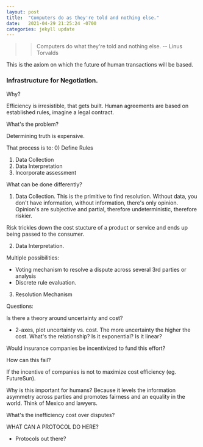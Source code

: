 ```yaml
--- 
layout: post
title:  "Computers do as they're told and nothing else."
date:   2021-04-29 21:25:24 -0700
categories: jekyll update
---
```


>> Computers do what they're told and nothing else. -- Linus Torvalds 

This is the axiom on which the future of human transactions will be based.

### Infrastructure for Negotiation.

Why? 

Efficiency is irresistible, that gets built. 
Human agreements are based on established rules, imagine a legal contract. 

What's the problem? 

Determining truth is expensive. 

That process is to:
0) Define Rules
1) Data Collection
2) Data Interpretation
3) Incorporate assessment 

What can be done differently?

1) Data Collection. This is the primitive to find resolution. Without data, you don't have information, without information, there's only opinion. 
Opinion's are subjective and partial, therefore undeterministic, therefore riskier.

Risk trickles down the cost stucture of a product or service and ends up being passed to the consumer.
 
2) Data Interpretation.  

Multiple possibilities:
- Voting mechanism to resolve a dispute across several 3rd parties or analysis 
- Discrete rule evaluation.

3) Resolution Mechanism

Questions:

Is there a theory around uncertainty and cost?
- 2-axes, plot uncertainty vs. cost. The more uncertainty the higher the cost. What's the relationship? Is it exponential? Is it linear?

Would insurance companies be incentivized to fund this effort?

How can this fail? 

If the incentive of companies is not to maximize cost efficiency (eg. FutureSun).

Why is this important for humans?
Because it levels the information asymmetry across parties and promotes fairness and an equality in the world. Think of Mexico and lawyers.  

What's the inefficiency cost over disputes?

WHAT CAN A PROTOCOL DO HERE?

- Protocols out there?

